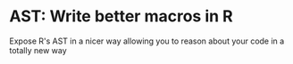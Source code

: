 # AST: Write better macros in R

Expose R's AST in a nicer way allowing you to reason about your code in a totally new way
